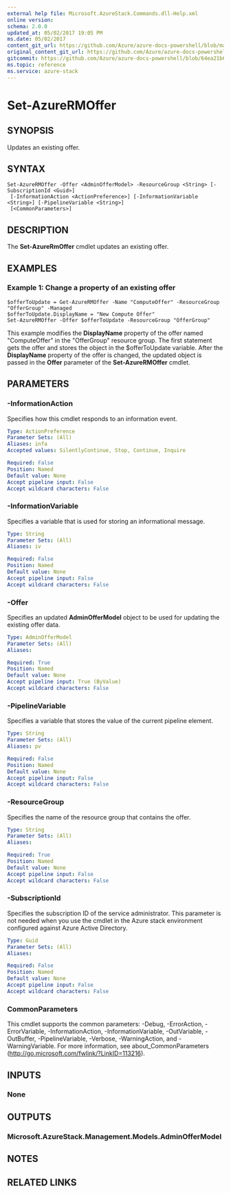 ```yaml
---
external help file: Microsoft.AzureStack.Commands.dll-Help.xml
online version:
schema: 2.0.0
updated_at: 05/02/2017 19:05 PM
ms.date: 05/02/2017
content_git_url: https://github.com/Azure/azure-docs-powershell/blob/master/azureps-cmdlets-docs/AzureStack/AzureRM.AzureStackAdmin/v0.10.6/Set-AzureRMOffer.md
original_content_git_url: https://github.com/Azure/azure-docs-powershell/blob/master/azureps-cmdlets-docs/AzureStack/AzureRM.AzureStackAdmin/v0.10.6/Set-AzureRMOffer.md
gitcommit: https://github.com/Azure/azure-docs-powershell/blob/64ea21b6f9d300bac04d2df45c463f94a5e389b4
ms.topic: reference
ms.service: azure-stack
---
```


# Set-AzureRMOffer

## SYNOPSIS
Updates an existing offer.

## SYNTAX

```
Set-AzureRMOffer -Offer <AdminOfferModel> -ResourceGroup <String> [-SubscriptionId <Guid>]
 [-InformationAction <ActionPreference>] [-InformationVariable <String>] [-PipelineVariable <String>]
 [<CommonParameters>]
```

## DESCRIPTION
The **Set-AzureRmOffer** cmdlet updates an existing offer.

## EXAMPLES

### Example 1: Change a property of an existing offer
```
$offerToUpdate = Get-AzureRMOffer -Name "ComputeOffer" -ResourceGroup "OfferGroup" -Managed
$offerToUpdate.DisplayName = "New Compute Offer"
Set-AzureRMOffer -Offer $offerToUpdate -ResourceGroup "OfferGroup"
```

This example modifies the **DisplayName** property of the offer named "ComputeOffer" in the "OfferGroup" resource group.
The first statement gets the offer and stores the object in the $offerToUpdate variable.
After the **DisplayName** property of the offer is changed, the updated object is passed in the **Offer** parameter of the **Set-AzureRMOffer** cmdlet.

## PARAMETERS

### -InformationAction
Specifies how this cmdlet responds to an information event.

```yaml
Type: ActionPreference
Parameter Sets: (All)
Aliases: infa
Accepted values: SilentlyContinue, Stop, Continue, Inquire

Required: False
Position: Named
Default value: None
Accept pipeline input: False
Accept wildcard characters: False
```

### -InformationVariable
Specifies a variable that is used for storing an informational message.

```yaml
Type: String
Parameter Sets: (All)
Aliases: iv

Required: False
Position: Named
Default value: None
Accept pipeline input: False
Accept wildcard characters: False
```

### -Offer
Specifies an updated **AdminOfferModel** object to be used for updating the existing offer data.

```yaml
Type: AdminOfferModel
Parameter Sets: (All)
Aliases:

Required: True
Position: Named
Default value: None
Accept pipeline input: True (ByValue)
Accept wildcard characters: False
```

### -PipelineVariable
Specifies a variable that stores the value of the current pipeline element.

```yaml
Type: String
Parameter Sets: (All)
Aliases: pv

Required: False
Position: Named
Default value: None
Accept pipeline input: False
Accept wildcard characters: False
```

### -ResourceGroup
Specifies the name of the resource group that contains the offer.

```yaml
Type: String
Parameter Sets: (All)
Aliases:

Required: True
Position: Named
Default value: None
Accept pipeline input: False
Accept wildcard characters: False
```

### -SubscriptionId
Specifies the subscription ID of the service administrator. This parameter is not needed when you use the cmdlet in the Azure stack environment configured against Azure Active Directory.

```yaml
Type: Guid
Parameter Sets: (All)
Aliases:

Required: False
Position: Named
Default value: None
Accept pipeline input: False
Accept wildcard characters: False
```

### CommonParameters
This cmdlet supports the common parameters: -Debug, -ErrorAction, -ErrorVariable, -InformationAction, -InformationVariable, -OutVariable, -OutBuffer, -PipelineVariable, -Verbose, -WarningAction, and -WarningVariable. For more information, see about_CommonParameters (http://go.microsoft.com/fwlink/?LinkID=113216).

## INPUTS

### None

## OUTPUTS

### Microsoft.AzureStack.Management.Models.AdminOfferModel

## NOTES

## RELATED LINKS
